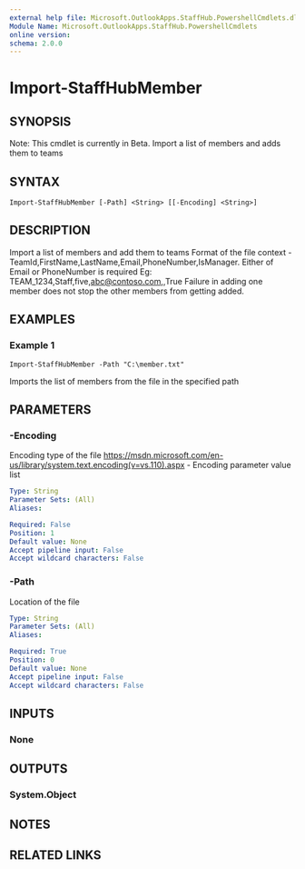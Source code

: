 ```yaml
---
external help file: Microsoft.OutlookApps.StaffHub.PowershellCmdlets.dll-Help.xml
Module Name: Microsoft.OutlookApps.StaffHub.PowershellCmdlets
online version: 
schema: 2.0.0
---
```


# Import-StaffHubMember

## SYNOPSIS
Note: This cmdlet is currently in Beta.
Import a list of members and adds them to teams

## SYNTAX

```
Import-StaffHubMember [-Path] <String> [[-Encoding] <String>]
```

## DESCRIPTION
Import a list of members and add them to teams
Format of the file context - TeamId,FirstName,LastName,Email,PhoneNumber,IsManager. Either of Email or PhoneNumber is required
Eg: TEAM_1234,Staff,five,abc@contoso.com,,True
Failure in adding one member does not stop the other members from getting added.

## EXAMPLES

### Example 1
```
Import-StaffHubMember -Path "C:\member.txt"
```

Imports the list of members from the file in the specified path

## PARAMETERS

### -Encoding
Encoding type of the file
https://msdn.microsoft.com/en-us/library/system.text.encoding(v=vs.110).aspx - Encoding parameter value list

```yaml
Type: String
Parameter Sets: (All)
Aliases: 

Required: False
Position: 1
Default value: None
Accept pipeline input: False
Accept wildcard characters: False
```

### -Path
Location of the file

```yaml
Type: String
Parameter Sets: (All)
Aliases: 

Required: True
Position: 0
Default value: None
Accept pipeline input: False
Accept wildcard characters: False
```

## INPUTS

### None


## OUTPUTS

### System.Object

## NOTES

## RELATED LINKS

